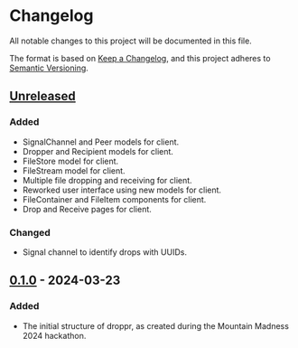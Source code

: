 # Changelog

All notable changes to this project will be documented in this file.

The format is based on [Keep a Changelog](https://keepachangelog.com/en/1.1.0/),
and this project adheres to [Semantic Versioning](https://semver.org/spec/v2.0.0.html).

## [Unreleased]

### Added

- SignalChannel and Peer models for client.
- Dropper and Recipient models for client.
- FileStore model for client.
- FileStream model for client.
- Multiple file dropping and receiving for client.
- Reworked user interface using new models for client.
- FileContainer and FileItem components for client.
- Drop and Receive pages for client.

### Changed

- Signal channel to identify drops with UUIDs.

## [0.1.0] - 2024-03-23

### Added

- The initial structure of droppr, as created during the Mountain Madness 2024 hackathon.

[unreleased]: https://github.com/micahdbak/droppr/compare/v0.1.0...HEAD
[0.1.0]: https://github.com/micahdbak/droppr/releases/tag/v0.1.0
